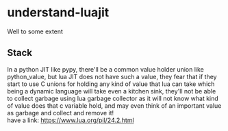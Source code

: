 # understand-luajit
Well to some extent


## Stack
In a python JIT like pypy, there'll be a common value holder union like python_value, but lua JIT does 
not have such a value, they fear that if they start to use C unions for holding any kind of value that lua
can take which being a dynamic language will take even a kitchen sink, they'll not be able to collect garbage
using lua garbage collector as it will not know what kind of value does that c variable hold, and may even
think of an important value as garbage and collect and remove it!
<br/>
have a link: https://www.lua.org/pil/24.2.html
